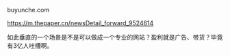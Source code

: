 buyunche.com 

https://m.thepaper.cn/newsDetail_forward_9524614

如此垂直的一个场景是不是可以做成一个专业的网站？盈利就是广告、带货？毕竟有3亿人吐槽啊。